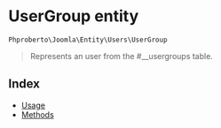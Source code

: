 # UserGroup entity 

`Phproberto\Joomla\Entity\Users\UserGroup`

> Represents an user from the #__usergroups table.

## Index <a id="index"></a>

* [Usage](#usage)
* [Methods](#methods)
